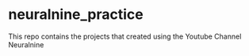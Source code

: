# neuralnine_practice
This repo contains the projects that created using the Youtube Channel Neuralnine
